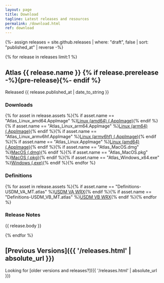 ```yaml
---
layout: page
title: Download
tagline: Latest releases and resources
permalink: /download.html
ref: download
---
```


{%- assign releases = site.github.releases | where: "draft", false | sort: "published_at" | reverse -%}

{% for release in releases limit:1 %}

## Atlas {{ release.name }} {% if release.prerelease -%}(pre-release){%- endif %}
Released <time datetime="{{ release.published_at | date_to_xmlschema }}">{{ release.published_at | date_to_string }}</time>
### Downloads
{% for asset in release.assets %}{% if asset.name == "Atlas_Linux_amd64.AppImage" %}<a href="{{ asset.browser_download_url }}" class="btn">Linux (amd64) (.AppImage)</a>{% endif %}{% if asset.name == "Atlas_Linux_arm64.AppImage" %}<a href="{{ asset.browser_download_url }}" class="btn">Linux (arm64) (.AppImage)</a>{% endif %}{% if asset.name == "Atlas_Linux_armv6hf.AppImage" %}<a href="{{ asset.browser_download_url }}" class="btn">Linux (armv6hf) (.AppImage)</a>{% endif %}{% if asset.name == "Atlas_Linux.AppImage" %}<a href="{{ asset.browser_download_url }}" class="btn">Linux (amd64) (.AppImage)</a>{% endif %}{% if asset.name == "Atlas_MacOS.dmg" %}<a href="{{ asset.browser_download_url }}" class="btn">MacOS (.dmg)</a>{% endif %}{% if asset.name == "Atlas_MacOS.pkg" %}<a href="{{ asset.browser_download_url }}" class="btn">MacOS (.pkg)</a>{% endif %}{% if asset.name == "Atlas_Windows_x64.exe" %}<a href="{{ asset.browser_download_url }}" class="btn">Windows (.exe)</a>{% endif %}{% endfor %}
### Definitions
{% for asset in release.assets %}{% if asset.name == "Definitions-USDM_VA_MT.atlas" %}<a href="{{ asset.browser_download_url }}" class="btn">USDM VA WRX</a>{% endif %}{% if asset.name == "Definitions-USDM_VB_MT.atlas" %}<a href="{{ asset.browser_download_url }}" class="btn">USDM VB WRX</a>{% endif %}{% endfor %}
### Release Notes
{{ release.body }}

{% endfor %}

## [Previous Versions]({{ '/releases.html' | absolute_url }})
Looking for [older versions and releases?]({{ '/releases.html' | absolute_url }})


